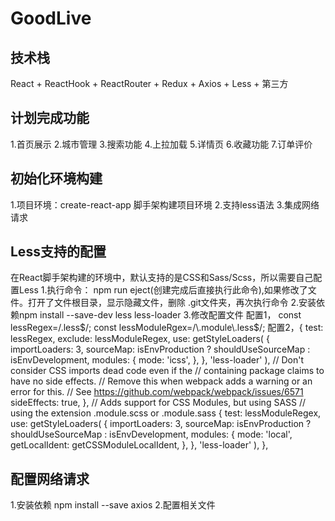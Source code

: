 # GoodLive

## 技术栈
React + ReactHook + ReactRouter + Redux + Axios + Less + 第三方

## 计划完成功能 
 1.首页展示
 2.城市管理
 3.搜索功能
 4.上拉加载
 5.详情页
 6.收藏功能
 7.订单评价

 ## 初始化环境构建
 1.项目环境：create-react-app 脚手架构建项目环境
 2.支持less语法
 3.集成网络请求

 ## Less支持的配置
 在React脚手架构建的环境中，默认支持的是CSS和Sass/Scss，所以需要自己配置Less
 1.执行命令： npm run eject(创建完成后直接执行此命令),如果修改了文件。打开了文件根目录，显示隐藏文件，删除 .git文件夹，再次执行命令
 2.安装依赖npm install --save-dev less less-loader
 3.修改配置文件
 配置1，
 const lessRegex=/\.less$/;
 const lessModuleRgex=/\.module\.less$/;
 配置2，{
              test: lessRegex,
              exclude: lessModuleRegex,
              use: getStyleLoaders(
                {
                  importLoaders: 3,
                  sourceMap: isEnvProduction
                    ? shouldUseSourceMap
                    : isEnvDevelopment,
                  modules: {
                    mode: 'icss',
                  },
                },
                'less-loader'
              ),
              // Don't consider CSS imports dead code even if the
              // containing package claims to have no side effects.
              // Remove this when webpack adds a warning or an error for this.
              // See https://github.com/webpack/webpack/issues/6571
              sideEffects: true,
            },
            // Adds support for CSS Modules, but using SASS
            // using the extension .module.scss or .module.sass
            {
              test: lessModuleRegex,
              use: getStyleLoaders(
                {
                  importLoaders: 3,
                  sourceMap: isEnvProduction
                    ? shouldUseSourceMap
                    : isEnvDevelopment,
                  modules: {
                    mode: 'local',
                    getLocalIdent: getCSSModuleLocalIdent,
                  },
                },
                'less-loader'
              ),
            },

## 配置网络请求
1.安装依赖
npm install --save axios
2.配置相关文件
